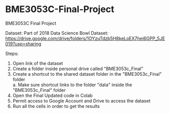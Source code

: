 # BME3053C-Final-Project
BME3053C Final Project

Dataset:
Part of 2018 Data Science Bowl Dataset: https://drive.google.com/drive/folders/1OYzuTdzb5H8keLoEX7hei6GPP_5JE019?usp=sharing

Steps:
1. Open link of the dataset
2. Create a folder inside personal drive called "BME3053c_Final"
3. Create a shortcut to the shared dataset folder in the "BME3053c_Final" folder
<br>      a. Make sure shortcut links to the folder "data" inside the "BME3053c_Final" folder
5. Open the Final Updated code in Colab
6. Permit access to Google Account and Drive to access the dataset
7. Run all the cells in order to get the results
